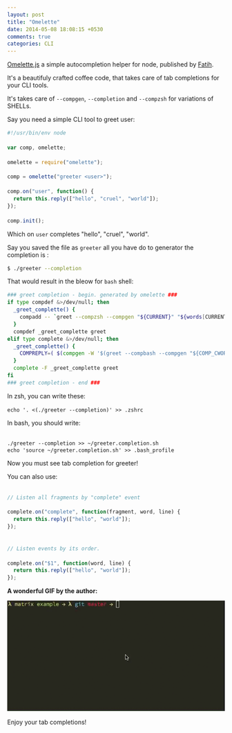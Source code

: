 ```yaml
---
layout: post
title: "Omelette"
date: 2014-05-08 18:08:15 +0530
comments: true
categories: CLI
---
```


[Omelette.js](https://www.npmjs.org/package/omelette) a simple autocompletion helper for node, published by [Fatih](http://fatihak.in/).

It's a beautifuly crafted coffee code, that takes care of tab completions for your CLI tools. 

It's takes care of `--compgen`, `--completion` and `--compzsh` for variations of SHELLs.


Say you need a simple CLI tool to greet user:

```javascript
#!/usr/bin/env node

var comp, omelette;

omelette = require("omelette");

comp = omelette("greeter <user>");

comp.on("user", function() {
  return this.reply(["hello", "cruel", "world"]);
});

comp.init();
```

Which on `user` completes "hello", "cruel", "world". 

Say you saved the file as `greeter` all you have do to generator the completion is :

```sh
$ ./greeter --completion
```

That would result in the bleow for `bash` shell:

```sh
### greet completion - begin. generated by omelette ###
if type compdef &>/dev/null; then
  _greet_complette() {
    compadd -- `greet --compzsh --compgen "${CURRENT}" "${words[CURRENT-1]}" "${BUFFER}"`
  }
  compdef _greet_complette greet
elif type complete &>/dev/null; then
  _greet_complette() {
    COMPREPLY=( $(compgen -W '$(greet --compbash --compgen "${COMP_CWORD}" "${COMP_WORDS[COMP_CWORD-1]}" "${COMP_LINE}")' -- "${COMP_WORDS[COMP_CWORD]}") )
  }
  complete -F _greet_complette greet
fi
### greet completion - end ###

```

In zsh, you can write these:

`echo '. <(./greeter --completion)' >> .zshrc`

In bash, you should write:

```

./greeter --completion >> ~/greeter.completion.sh
echo 'source ~/greeter.completion.sh' >> .bash_profile

```

Now you must see tab completion for greeter!

You can also use:

```javascript

// Listen all fragments by "complete" event

complete.on("complete", function(fragment, word, line) {
  return this.reply(["hello", "world"]);
});


// Listen events by its order.

complete.on("$1", function(word, line) {
  return this.reply(["hello", "world"]);
});

```

__A wonderful GIF by the author:__

![omelette.gif](/images/omelette/omelette.gif)


Enjoy your tab completions! 
